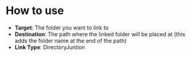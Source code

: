 # How to use
* **Target**: The folder you want to link to
* **Destination**: The path where the linked folder will be placed at (this adds the folder name at the end of the path)
* **Link Type**: DirectoryJuntion
